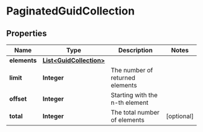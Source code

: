 
# PaginatedGuidCollection

## Properties
Name | Type | Description | Notes
------------ | ------------- | ------------- | -------------
**elements** | [**List&lt;GuidCollection&gt;**](GuidCollection.md) |  | 
**limit** | **Integer** | The number of returned elements | 
**offset** | **Integer** | Starting with the n-th element | 
**total** | **Integer** | The total number of elements |  [optional]



